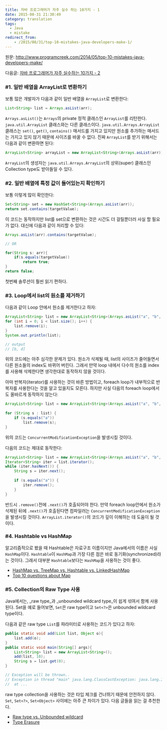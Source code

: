 ```yaml
---
title: 자바 프로그래머가 자주 실수 하는 10가지 - 1
date: 2015-08-31 21:30:49
category: translation
tags:
  - Java
  - mistake
redirect_from:
	- /2015/08/31/top-10-mistakes-java-developers-make-1/
---
```


원문: http://www.programcreek.com/2014/05/top-10-mistakes-java-developers-make/

다음글: [자바 프로그래머가 자주 실수하는 10가지 - 2](/top-10-mistakes-java-developers-make-2)

### #1. 일반 배열을 ArrayList로 변환하기
보통 많은 개발자가 다음과 같이 일반 배열을 `ArrayList`로 변환한다:

```java
List<String> list = Arrays.asList(arr);
```

`Arrays.asList()`는 `Arrays`의 private 정적 클래스인 `ArrayList`를 리턴한다. `java.util.ArrayList` 클래스와는 다른 클래스이다. `java.util.Arrays.ArrayList` 클래스는 `set()`, `get()`, `contains()` 매서드를 가지고 있지만 원소를 추가하는 매서드는 가지고 있지 않기 때문에 사이즈를 바꿀 수 없다. 진짜 `ArrayList`를 받기 위해서는 다음과 같이 변환하면 된다:

```java
ArrayList<String> arrayList = new ArrayList<String>(Arrays.asList(arr));
```

`ArrayList`의 생성자는 `java.util.Arrays.ArrayList`의 상위(super) 클래스인 Collection type도 받아들일 수 있다.

### #2. 일반 배열에 특정 값이 들어있는지 확인하기
보통 이렇게 많이 확인한다:

```java
Set<String> set = new HashSet<String>(Arrays.asList(arr));
return set.contains(targetValue);
```

이 코드는 동작하지만 list를 set으로 변환하는 것은 시간도 더 걸릴뿐더러 사실 할 필요가 없다. 대신에 다음과 같이 처리할 수 있다:

```java
Arrays.asList(arr).contains(targetValue);

// OR

for(String s: arr){
	if(s.equals(targetValue))
		return true;
}
return false;
```

첫번째 솔루션이 훨씬 읽기 편하다.

### #3. Loop에서 list의 원소를 제거하기
다음과 같이 Loop 안에서 원소를 제거한다고 하자:

```java
ArrayList<String> list = new ArrayList<String>(Arrays.asList("a", "b", "c", "d"));
for (int i = 0; i < list.size(); i++) {
	list.remove(i);
}
System.out.println(list);

// output
// [b, d]
```

위의 코드에는 아주 심각한 문제가 있다. 원소가 삭제될 때, list의 사이즈가 줄어들면서 다른 원소들의 index도 바뀌어 버린다. 그래서 만약 loop 내에서 다수의 원소를 index를 사용해 삭제한다면 생각한대로 동작하지 않을 것이다.

아마 반복자(iterator)를 사용하는 것이 바른 방법이고, foreach loop가 내부적으로 반복자를 사용한다는 것을 알고 있을지도 모른다. 하지만 사실 다음의 foreach loop에서도 올바르게 동작하지 않는다:

```java
ArrayList<String> list = new ArrayList<String>(Arrays.asList("a", "b", "c", "d"));
 
for (String s : list) {
	if (s.equals("a"))
		list.remove(s);
}
```

위의 코드는 `ConcurrentModificationException`을 발생시킬 것이다.

다음의 코드는 제대로 동작한다:

```java
ArrayList<String> list = new ArrayList<String>(Arrays.asList("a", "b", "c", "d"));
Iterator<String> iter = list.iterator();
while (iter.hasNext()) {
	String s = iter.next();
 
	if (s.equals("a")) {
		iter.remove();
	}
}
```

반드시 `.remove()`전에 `.next()`가 호출되어야 한다. 만약 foreach loop안에서 원소가 삭제된 뒤에 `.next()`가 호출된다면 컴파일러는 `ConcurrentModificationException`을 발생시킬 것이다. `ArrayList.iterator()`의 코드가 깊이 이해하는 데 도움이 될 것이다.

### #4. Hashtable vs HashMap
알고리즘적으로 봤을 때 Hashtable은 자료구조 이름이지만 Java에서의 이름은 사실 `HashMap`이다. `Hashtable`이 `HashMap`과 가장 다른 점은 바로 동기화(synchronized)라는 것이다. 그래서 대부분 `Hashtable`보다는 `HashMap`을 사용하는 것이 좋다.

- [HashMap vs. TreeMap vs. Hashtable vs. LinkedHashMap](http://www.programcreek.com/2013/03/hashmap-vs-treemap-vs-hashtable-vs-linkedhashmap/)
- [Top 10 questions about Map](http://www.programcreek.com/2013/09/top-9-questions-for-java-map/)

### #5. Collection의 Raw Type 사용
Java에서는, _raw type_과 _unbounded wildcard type_이 쉽게 섞여서 함께 사용된다. Set을 예로 들어보면, `Set`은 raw type이고 `Set<?>`은 unbounded wildcard type이다.

다음과 같은 raw type `List`를 파라미터로 사용하는 코드가 있다고 하자:

```java
public static void add(List list, Object o){
	list.add(o);
}
public static void main(String[] args){
	List<String> list = new ArrayList<String>();
	add(list, 10);
	String s = list.get(0);
}

// Exception will be thrown..
// Exception in thread "main" java.lang.ClassCastException: java.lang.Integer cannot be cast to java.lang.String
// 	at ...
```

raw type collection을 사용하는 것은 타입 체크를 건너뛰기 때문에 안전하지 않다. `Set`, `Set<?>`, `Set<Object>` 사이에는 아주 큰 차이가 있다. 다음 글들을 읽는 걸 추천한다.

- [Raw type vs. Unbounded wildcard](http://www.programcreek.com/2013/12/raw-type-set-vs-unbounded-wildcard-set/)
- [Type Erasure](http://www.programcreek.com/2011/12/java-type-erasure-mechanism-example/)